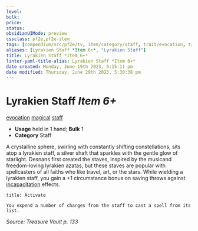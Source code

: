 ```yaml
---
level:
bulk:
price:
status:
obsidianUIMode: preview
cssclass: pf2e,pf2e-item
tags: [compendium/src/pf2e/tv, item/category/staff, trait/evocation, trait/magical, trait/staff]
aliases: [Lyrakien Staff *Item 6+*, "Lyrakien Staff"]
title: Lyrakien Staff *Item 6+*
linter-yaml-title-alias: Lyrakien Staff *Item 6+*
date created: Monday, June 19th 2023, 5:15:11 pm
date modified: Thursday, June 29th 2023, 5:30:38 pm
---
```


# Lyrakien Staff *Item 6+*

[evocation](rules/traits/evocation.md) [magical](rules/traits/magical.md) [staff](rules/traits/staff.md)  

- **Usage** held in 1 hand; **Bulk** 1
- **Category** Staff

A crystalline sphere, swirling with constantly shifting constellations, sits atop a lyrakien staff, a silver shaft that sparkles with the gentle glow of starlight. Desnans first created the staves, inspired by the musicand freedom-loving lyrakien azatas, but these staves are popular with spellcasters of all faiths who like travel, art, or the stars. While wielding a lyrakien staff, you gain a +1 circumstance bonus on saving throws against [incapacitation](rules/traits/incapacitation.md) effects.

```ad-embed-ability
title: Activate

You expend a number of charges from the staff to cast a spell from its list.
```

*Source: Treasure Vault p. 133*
